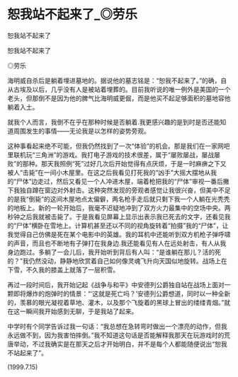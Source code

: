 # 恕我站不起来了_◎劳乐

恕我站不起来了

恕我站不起来了

◎劳乐

海明威自杀后是躺着埋进墓地的。据说他的墓志铭是：“恕我不起来了。”的确，自从古埃及以后，几乎没有人是被站着埋葬的。目前我听说的唯一例外是美国的一个老头，但那倒不是因为他的脾气比海明威更倔，而是他买不起足够面积的墓地容他躺着入土。

就我个人而言，我倒不在乎在那种时候是否躺着.我更感兴趣的是到时是否还能知道周围发生的事情——无论我是以怎样的姿势旁观。

这种事看起来绝不可能，但我仍然找到了一次“体验”的机会。那是我们在一家网吧里联机玩“三角洲”的游戏。我打电子游戏的技术很差，属于“屡败屡战，屡战屡败”的那种。那天我照例“死”过好几次后开始觉得有点厌烦，于是一时麻痹之下又被人“击毙”在一间小木屋里。在这之后我看见打死我的“凶手”大摇大摆地从我的“尸体”边走过，然后又看见一个人冲进木屋，端着枪把我的“尸体”审视一番后撇下我独自蹲在窗边对外射击。这种突然发现的旁观者感觉让我很兴奋，但美中不足的是我“倒毙”的这间木屋地点太偏僻，两名枪手走后就只剩下我一个人躺在光秃秃的地板上。新的一轮开始后，我毫不迟疑地冲到了双方火力最集中的空场中央。两秒钟之后我就被击毙了。于是我看见屏幕上显示出表示我已死去的文字，还看见我的“尸体”横卧在雪地上。计算机甚至还以不同的视角旋转着“拍摄”我的“尸体”，让我觉得自己仿佛是死在某个电影中的英雄。我的耳机中还能听到双方机枪子弹呼啸的声音，而且也不断地有子弹打在我身边.我还能看见有人在远处射击，有人从我身边跑过。多躺了一会儿后，我开始听到背后有人叫：“是谁躺在那儿？活的死的？”我仍然没动，静静地欣赏着自己如何像灵魂飞升向天国似地旋转。战场上在下雪，不久我的膝盖上就落了一层积雪。

再过一段时间后，我开始记起《战争与和平》中安德列公爵独自站在战场上面对一颗即将爆炸的炮弹时的情景：“‘这就是死亡吗？’安德列公爵想道，同时以一种全新的，羡慕的眼光凝视着草地、灌木，以及那个飞旋着的黑球上冒出的缕缕青烟。”就在这一瞬间我开始感到无聊，于是我站了起来。

中学时有个同学告诉过我一句话：“我总想在急转弯时做出一个漂亮的动作，但我永远做不到，因为我害怕摔倒。”我不知道这句话是否能解释我那天在玩游戏时的荒唐举动，不过我确实是在那天之后才开始明白，并不是每个人都能随便说出“恕我不站起来了”。

(1999.7.15)